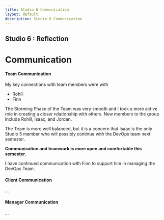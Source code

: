 ```yaml
---
title: Studio 6 Communication
layout: default
description: Studio 6 Communication
---
```


## Studio 6 : Reflection

# Communication

#### Team Communication

My key connections with team members were with
* Rohill
* Finn

The Storming Phase of the Team was very smooth and I took a more active role in creating a closer relationship with others.
New members to the group include Rohill, Isaac, and Jordan. 

The Team is more well balanced, but it is a concern that Isaac is the only Studio 5 member who will possibly continue with the DevOps team next semester.

**Communication and teamwork is more open and comfortable this semester.**

I have continued communication with Finn to support him in managing the DevOps Team.

#### Client Communication

...

#### Manager Communication

...